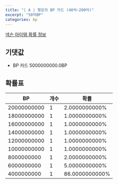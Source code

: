 ```yaml
---
title: "| A | 행운의 BP 카드 (40억~200억)"
excerpt: "50억BP"
categories: bp
---
```

[넥슨 아이템 확률 정보](http://iteminfo.nexon.com/probability/fco?sn=7697)

## 기댓값
  - BP 카드 5000000000.0BP

## 확률표

|BP|개수|확률|
|---|---|---|
|20000000000|1|2.0000000000%|
|18000000000|1|1.0000000000%|
|16000000000|1|1.0000000000%|
|14000000000|1|1.0000000000%|
|12000000000|1|1.0000000000%|
|10000000000|1|1.0000000000%|
|8000000000|1|2.0000000000%|
|6000000000|1|5.0000000000%|
|4000000000|1|86.0000000000%|
